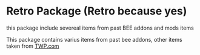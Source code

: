 # Retro Package (Retro because yes)
this package include severeal items from past BEE addons and mods items

This package contains varius items from past bee addons, other items taken from [TWP.com](https://thinking.withportals.com)
